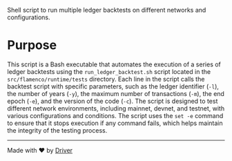 <!--------------------------------------------------------------------------------->
<!-- IMPORTANT: This file is auto-generated by Driver (https://driver.ai). -------->
<!-- Manual edits may be overwritten on future commits. --------------------------->
<!--------------------------------------------------------------------------------->

Shell script to run multiple ledger backtests on different networks and configurations.

# Purpose
This script is a Bash executable that automates the execution of a series of ledger backtests using the `run_ledger_backtest.sh` script located in the `src/flamenco/runtime/tests` directory. Each line in the script calls the backtest script with specific parameters, such as the ledger identifier (`-l`), the number of years (`-y`), the maximum number of transactions (`-m`), the end epoch (`-e`), and the version of the code (`-c`). The script is designed to test different network environments, including mainnet, devnet, and testnet, with various configurations and conditions. The script uses the `set -e` command to ensure that it stops execution if any command fails, which helps maintain the integrity of the testing process.

---
Made with ❤️ by [Driver](https://www.driver.ai/)
